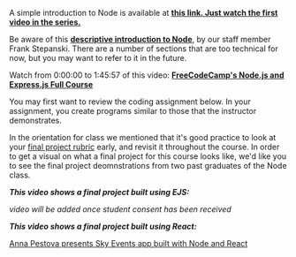 A simple introduction to Node is available at **[this link. Just watch the first video in the series.](https://www.youtube.com/watch?v=uVwtVBpw7RQ)**

Be aware of this **[descriptive introduction to Node](https://medium.com/@frankstepanski/beginning-node-and-express-3482238c5c94)**, by our staff member Frank Stepanski. There are a number of sections that are too technical for now, but you may want to refer to it in the future.

Watch from 0:00:00 to 1:45:57 of this video:
**[FreeCodeCamp's Node.js and Express.js Full Course](https://www.youtube.com/watch?v=Oe421EPjeBE)**

You may first want to review the coding assignment below. In your assignment, you create programs similar to those that the instructor demonstrates.

In the orientation for class we mentioned that it's good practice to look at your [final project rubric](?page=final-project-rubric) early, and revisit it throughout the course.  In order to get a visual on what a final project for this course looks like, we'd like you to see the final project deomnstrations from two past graduates of the Node class.  

_**This video shows a final project built using EJS:**_

  _video will be added once student consent has been received_

_**This video shows a final project built using React:**_

[Anna Pestova presents Sky Events app built with Node and React](https://www.youtube.com/watch?v=rr6-PFHOTRc)
